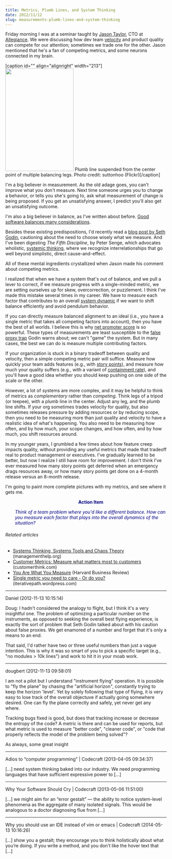 ```yaml
---
title: Metrics, Plumb Lines, and System Thinking
date: 2012/11/12
slug: measurements-plumb-lines-and-system-thinking
---
```


Friday morning I was at a seminar taught by <a href="www.linkedin.com/in/jhtaylorjason" target="_blank">Jason Taylor</a>, CTO at <a href="http://www.allegiance.com" target="_blank">Allegiance</a>. We were discussing how dev team <a href="http://en.wikipedia.org/wiki/Velocity_(software_development)">velocity</a> and product quality can compete for our attention; sometimes we trade one for the other. Jason mentioned that he's a fan of competing metrics, and some neurons connected in my brain.

[caption id="" align="alignright" width="213"]<a href="http://www.flickr.com/photos/suttonhoo22/2600773685/"><img alt="" src="http://farm4.staticflickr.com/3110/2600773685_8934c3327f_n.jpg" height="320" width="213" /></a> Plumb line suspended from the center point of multiple balancing legs. Photo credit: suttonhoo (Flickr)[/caption]

I'm a big believer in measurement. As the old adage goes, you can't improve what you don't measure. Next time someone urges you to change a behavior, or tells you she's going to, ask what measurement of change is being proposed. If you get an unsatisfying answer, I predict you'll also get an unsatisfying outcome.

I'm also a big believer in balance, as I've written about before. <a title="Good Code Is Balanced" href="http://codecraft.co/2012/08/27/good-code-is-balanced/" target="_blank">Good software balances many considerations</a>.

Besides these existing predispositions, I'd recently read a <a href="http://sethgodin.typepad.com/seths_blog/2012/11/avoiding-the-false-proxy-trap.html" target="_blank">blog post by Seth Godin</a>, cautioning about the need to choose wisely what we measure. And I've been digesting <em>The Fifth Discipline</em>, by Peter Senge, which advocates wholistic, <a class="zem_slink" title="Systemics" href="http://en.wikipedia.org/wiki/Systemics" target="_blank" rel="wikipedia">systemic thinking</a>, where we recognize interrelationships that go well beyond simplistic, direct cause-and-effect.

All of these mental ingredients <!--more-->crystallized when Jason made his comment about competing metrics.

I realized that when we have a system that's out of balance, and we pull a lever to correct, if we measure progress with a single-minded metric, we are setting ourselves up for skew, overcorrection, or puzzlement. I think I've made this mistake several times in my career. We have to measure each factor that contributes to an overall <a class="zem_slink" title="System dynamics" href="http://en.wikipedia.org/wiki/System_dynamics" target="_blank" rel="wikipedia">system dynamic</a> if we want to shift balance efficiently and avoid pendulum behavior.

If you can directly measure balanced alignment to an ideal (i.e., you have a single metric that takes all competing factors into account), then you have the best of all worlds. I believe this is why <a title="Net Promoter" href="http://en.wikipedia.org/wiki/Net_Promoter" target="_blank" rel="wikipedia">net promoter score</a> is so powerful. These types of measurements are least susceptible to the <a href="http://keen-insights.com/?p=67" target="_blank">false proxy trap</a> Godin warns about; we can't "game" the system. But in many cases, the best we can do is measure multiple contributing factors.

If your organization is stuck in a binary tradeoff between quality and velocity, then a simple competing metric pair will suffice. Measure how quickly your team adds features (e.g., with <a href="http://scrummethodology.com/scrum-effort-estimation-and-story-points/" target="_blank">story points</a>), and measure how much your quality suffers (e.g., with a variant of <a href="http://www.isixsigma.com/methodology/metrics/exploring-defect-containment-metrics-agile/" target="_blank">containment rate</a>), and you'll have a good idea whether you should keep pushing on one side of the scale or the other.

However, a lot of systems are more complex, and it may be helpful to think of metrics as <em>complementary</em> rather than <em>competing</em>. Think legs of a tripod (or teepee), with a plumb line in the center. Adjust any leg, and the plumb line shifts. If your org sometimes trades velocity for quality, but also sometimes releases pressure by adding resources or by reducing scope, then you need to be measuring more than just quality and velocity to have a realistic idea of what's happening. You also need to be measuring how often, and by how much, your scope changes, and how often, and by how much, you shift resources around.

In my younger years, I grumbled a few times about how feature creep impacts quality, without providing any useful metrics that made that tradeoff real to product management or executives. I've gradually learned to be better, but now I realize I still have room for improvement. I don't think I've ever measured how many story points get deferred when an emergency drags resources away, or how many story points get done on a 4-month release versus an 8-month release.

I'm going to paint more complete pictures with my metrics, and see where it gets me.
<p style="padding-left:30px;text-align:center;"><strong><span style="color:#000080;">Action Item</span></strong></p>
<p style="padding-left:30px;"><em><span style="color:#000080;">Think of a team problem where you'd like a different balance. How can you measure each factor that plays into the overall dynamics of the situation?</span></em></p>

<h6 class="zemanta-related-title" style="font-size:1em;">Related articles</h6>
<ul class="zemanta-article-ul">
	<li class="zemanta-article-ul-li"><a href="http://managementhelp.org/systems/index.htm" target="_blank">Systems Thinking, Systems Tools and Chaos Theory</a> (managementhelp.org)</li>
	<li class="zemanta-article-ul-li"><a href="http://www.customerthink.com/blog/customer_metrics_measure_what_matters_most_to_customers" target="_blank">Customer Metrics: Measure what matters most to customers</a> (customerthink.com)</li>
	<li class="zemanta-article-ul-li"><a href="http://hbr.org/2010/06/column-you-are-what-you-measure/ar/1" target="_blank">You Are What You Measure</a> (Harvard Business Review)</li>
	<li class="zemanta-article-ul-li"><a href="http://iterativepath.wordpress.com/2012/11/10/single-metric-you-need-to-care-or-do-you/" target="_blank">Single metric you need to care - Or do you?</a> (iterativepath.wordpress.com)</li>
</ul>

---

Daniel (2012-11-13 10:15:14)

Doug: I hadn't considered the analogy to flight, but I think it's a very insightful one. The problem of optimizing a particular number on the instruments, as opposed to seeking the overall best flying experience, is exactly the sort of problem that Seth Godin talked about with his caution about false proxies. We get enamored of a number and forget that it's only a means to an end.

That said, I'd rather have two or three useful numbers than just a vague intention. This is why it was so smart of you to pick a specific target (e.g., "no modules > 10k lines") and work to hit it in your moab work.

---

dougbert (2012-11-13 09:58:01)

I am not a pilot but I understand "instrument flying" operation.  It is possible to "fly the plane" by chasing the "artificial horizon", constantly trying to keep the horizon 'level'. Yet by solely following that type of flying, it is very easy to lose track of the overall objectuve if actually going somewhere desired. One can fly the plane correctly and safely, yet never get any where.

Tracking bugs fixed is good, but does that tracking increase or decrease the entropy of the code? A metric is there and can be used for reports, but what metric is used to measure "better code", "cleaner code", or "code that properly reflects the model of the problem being solved"?

As always, some great insight

---

Adios to &#8220;computer programming&#8221; | Codecraft (2013-04-05 09:34:37)

[...] need system thinking baked into our industry. We need programming languages that have sufficient expressive power to [...]

---

Why Your Software Should Cry | Codecraft (2013-05-06 11:51:00)

[...] we might aim for an “error gestalt” — the ability to notice system-level phenomena as the aggregate of many isolated signals. This would be analogous to a doctor diagnosing flue from [...]

---

Why you should use an IDE instead of vim or emacs | Codecraft (2014-05-13 10:16:26)

[…] show you a gestalt; they encourage you to think holistically about what you’re doing. If you write a method, and you don’t like the hover text that […]